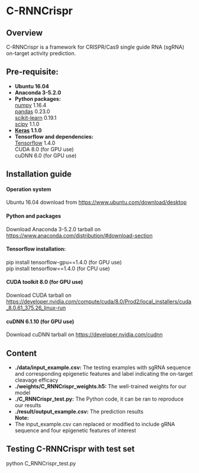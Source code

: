 # C-RNNCrispr 
## Overview
C-RNNCrispr is a framework for CRISPR/Cas9 single guide RNA (sgRNA) on-target activity prediction.

## Pre-requisite:  
* **Ubuntu 16.04**
* **Anaconda 3-5.2.0**
* **Python packages:**   
  [numpy](https://numpy.org/) 1.16.4  
  [pandas](https://pandas.pydata.org/) 0.23.0  
  [scikit-learn](https://scikit-learn.org/stable/) 0.19.1  
  [scipy](https://www.scipy.org/) 1.1.0  
 * **[Keras](https://keras.io/) 1.1.0**    
 * **Tensorflow and dependencies:**   
  [Tensorflow](https://tensorflow.google.cn/) 1.4.0    
  CUDA 8.0 (for GPU use)    
  cuDNN 6.0 (for GPU use)    
  
## Installation guide
#### **Operation system**  
Ubuntu 16.04 download from https://www.ubuntu.com/download/desktop  
#### **Python and packages**  
Download Anaconda 3-5.2.0 tarball on https://www.anaconda.com/distribution/#download-section  
#### **Tensorflow installation:**  
pip install tensorflow-gpu==1.4.0 (for GPU use)  
pip install tensorflow==1.4.0 (for CPU use)  
#### **CUDA toolkit 8.0 (for GPU use)**     
Download CUDA tarball on https://developer.nvidia.com/compute/cuda/8.0/Prod2/local_installers/cuda_8.0.61_375.26_linux-run  
#### **cuDNN 6.1.10 (for GPU use)**      
Download cuDNN tarball on https://developer.nvidia.com/cudnn  

## Content  
* **./data/input_example.csv:** The testing examples with sgRNA sequence and corresponding epigenetic features and label indicating the on-target cleavage efficacy    
* **./weights/C_RNNCrispr_weights.h5:** The well-trained weights for our model      
* **./C_RNNCrispr_test.py:** The Python code, it can be ran to reproduce our results  
* **./result/output_example.csv:** The prediction results  
**Note:**    
* The input_example.csv can replaced or modified to include gRNA sequence and four epigenetic features of interest  

## Testing C-RNNCrispr with test set
python C_RNNCrispr_test.py

